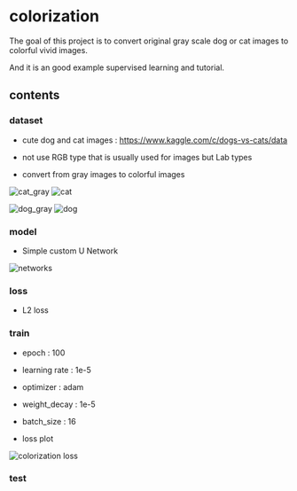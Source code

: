 # colorization 

The goal of this project is to convert original gray scale dog or cat images to 
colorful vivid images.

And it is an good example supervised learning and tutorial.

## contents

### dataset 

- cute dog and cat images : https://www.kaggle.com/c/dogs-vs-cats/data

- not use RGB type that is usually used for images but Lab types

- convert from gray images to colorful images

![cat_gray](https://user-images.githubusercontent.com/18729104/77840893-0ab0a200-71c7-11ea-8ef8-53858b3107fc.jpg)
![cat](https://user-images.githubusercontent.com/18729104/77840892-0a180b80-71c7-11ea-8f75-95462a23b57b.jpg)

![dog_gray](https://user-images.githubusercontent.com/18729104/77840896-0b493880-71c7-11ea-82fb-6cacb9b7c29a.jpg)
![dog](https://user-images.githubusercontent.com/18729104/77840895-0b493880-71c7-11ea-857e-40d65783b007.jpg)

### model

- Simple custom U Network

![networks](https://user-images.githubusercontent.com/18729104/78328008-129e8680-75b9-11ea-9c7d-4283f26ab977.jpg)


### loss

- L2 loss 

### train

- epoch : 100

- learning rate : 1e-5

- optimizer : adam

- weight_decay : 1e-5

- batch_size : 16

- loss plot

![colorization loss](https://user-images.githubusercontent.com/18729104/77840958-bd810000-71c7-11ea-8420-723d3473b457.JPG)

### test

